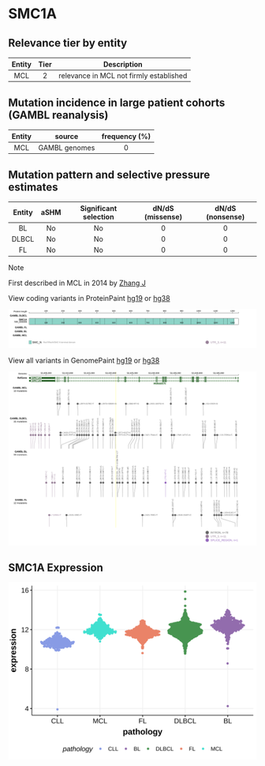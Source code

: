 # SMC1A

## Relevance tier by entity

|Entity|Tier|Description                            |
|:------:|:----:|---------------------------------------|
|MCL   |2   |relevance in MCL not firmly established|

## Mutation incidence in large patient cohorts (GAMBL reanalysis)

|Entity|source       |frequency (%)|
|:------:|:-------------:|:-------------:|
|MCL   |GAMBL genomes|0            |

## Mutation pattern and selective pressure estimates

|Entity|aSHM|Significant selection|dN/dS (missense)|dN/dS (nonsense)|
|:------:|:----:|:---------------------:|:----------------:|:----------------:|
|BL    |No  |No                   |0               |0               |
|DLBCL |No  |No                   |0               |0               |
|FL    |No  |No                   |0               |0               |


> [!NOTE]
> First described in MCL in 2014 by [Zhang J](https://pubmed.ncbi.nlm.nih.gov/24682267)


View coding variants in ProteinPaint [hg19](https://morinlab.github.io/LLMPP/GAMBL/SMC1A_protein.html)  or [hg38](https://morinlab.github.io/LLMPP/GAMBL/SMC1A_protein_hg38.html)

![image](images/proteinpaint/SMC1A_NM_006306.svg)

View all variants in GenomePaint [hg19](https://morinlab.github.io/LLMPP/GAMBL/SMC1A.html)  or [hg38](https://morinlab.github.io/LLMPP/GAMBL/SMC1A_hg38.html)

![image](images/proteinpaint/SMC1A.svg)
## SMC1A Expression
![image](images/gene_expression/SMC1A_by_pathology.svg)
